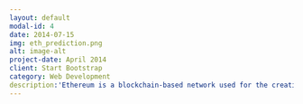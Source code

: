```yaml
---
layout: default
modal-id: 4
date: 2014-07-15
img: eth_prediction.png
alt: image-alt
project-date: April 2014
client: Start Bootstrap
category: Web Development
description:'Ethereum is a blockchain-based network used for the creation and execution of 'smart contracts'. These special contracts can be used for a wide range of applications:  from confirming basic cryptocurrency transactions (lending, payments, ext...), the creation on 'Non-Fungible Tokens', to the implementation of Decentralized Finance networks. Unfortunately, this network is mostly known for the ample speculation related to its native cryptocurrency 'Ether'. This has led to wide swings in its price and high volatility. In this project I use Long short-term memory (LSTM) Recurrent Neural Networks (RNN) to try and predict the price of Ether as a function of previous prices and sentiment analysis based on crowd sentiment on 'Reddit' (a social media platform). The use of LSTMs allows for the neural network to maintain a 'memory' of relevant past events in an effort to increase prediction accuracy.' 
---
```

